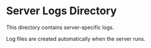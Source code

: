 # Server Logs Directory

This directory contains server-specific logs.

Log files are created automatically when the server runs.

